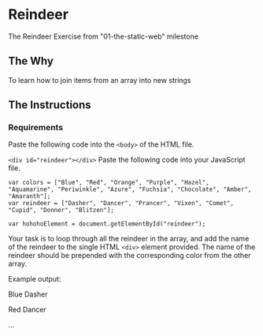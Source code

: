 # Reindeer
The Reindeer Exercise from "01-the-static-web" milestone

## The Why
To learn how to join items from an array into new strings

## The Instructions
### Requirements
Paste the following code into the `<body>` of the HTML file.

`<div id="reindeer"></div>`
Paste the following code into your JavaScript file.

```
var colors = ["Blue", "Red", "Orange", "Purple", "Hazel", "Aquamarine", "Periwinkle", "Azure", "Fuchsia", "Chocolate", "Amber", "Amaranth"];
var reindeer = ["Dasher", "Dancer", "Prancer", "Vixen", "Comet", "Cupid", "Donner", "Blitzen"];

var hohohoElement = document.getElementById("reindeer");
```

Your task is to loop through all the reindeer in the array, and add the name of the reindeer to the single HTML `<div>` element provided. The name of the reindeer should be prepended with the corresponding color from the other array.

Example output:

Blue Dasher

Red Dancer

...

